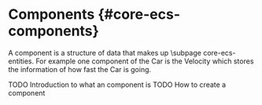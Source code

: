 # Components {#core-ecs-components}

A component is a structure of data that makes up \subpage core-ecs-entities. For example one component of the Car is the Velocity which stores the information of how fast the Car is going.

TODO Introduction to what an component is
TODO How to create a component